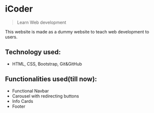# iCoder 
>Learn Web development

This website is made as a dummy website to teach web  development to users.

## Technology used:
* HTML, CSS, Bootstrap, Git&GitHub

## Functionalities used(till now):
* Functional Navbar
* Carousel with redirecting buttons
* Info Cards
* Footer

